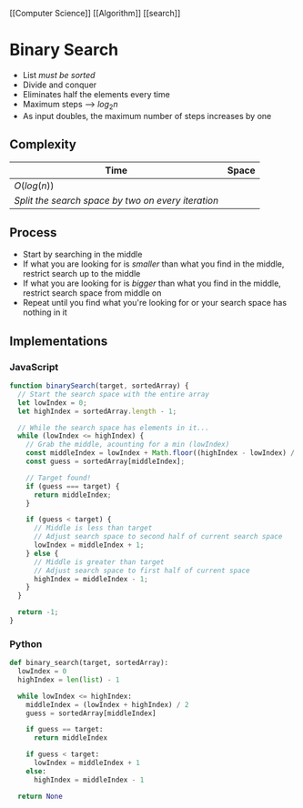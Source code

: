 [[Computer Science]] [[Algorithm]] [[search]]
# Binary Search
- List _must be sorted_
- Divide and conquer
- Eliminates half the elements every time
- Maximum steps --> $log_2 n$
- As input doubles, the maximum number of steps increases by one
## Complexity

| Time                                               | Space |
| -------------------------------------------------- | ----- |
| $O(log(n))$                                        |       |
| _Split the search space by two on every iteration_ |       |
## Process
- Start by searching in the middle
- If what you are looking for is _smaller_ than what you find in the middle, restrict search up to the middle
- If what you are looking for is _bigger_ than what you find in the middle, restrict search space from middle on
- Repeat until you find what you're looking for or your search space has nothing in it
## Implementations
### JavaScript
```javascript
function binarySearch(target, sortedArray) {
  // Start the search space with the entire array
  let lowIndex = 0;
  let highIndex = sortedArray.length - 1;

  // While the search space has elements in it...
  while (lowIndex <= highIndex) {
    // Grab the middle, acounting for a min (lowIndex)
    const middleIndex = lowIndex + Math.floor((highIndex - lowIndex) / 2);
    const guess = sortedArray[middleIndex];

    // Target found!
    if (guess === target) {
      return middleIndex;
    }

    if (guess < target) {
      // Middle is less than target
      // Adjust search space to second half of current search space
      lowIndex = middleIndex + 1;
    } else {
      // Middle is greater than target
      // Adjust search space to first half of current space
      highIndex = middleIndex - 1;
    }
  }

  return -1;
}
```
### Python
```python
def binary_search(target, sortedArray):
  lowIndex = 0
  highIndex = len(list) - 1

  while lowIndex <= highIndex:
    middleIndex = (lowIndex + highIndex) / 2
    guess = sortedArray[middleIndex]

    if guess == target:
      return middleIndex

    if guess < target:
      lowIndex = middleIndex + 1
    else:
      highIndex = middleIndex - 1

  return None
```